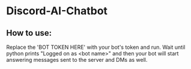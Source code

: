 # Discord-AI-Chatbot

## How to use:
Replace the 'BOT TOKEN HERE' with your bot's token and run. Wait until python prints "Logged on as \<bot name\>" and then your bot will start answering messages sent to the server and DMs as well.
